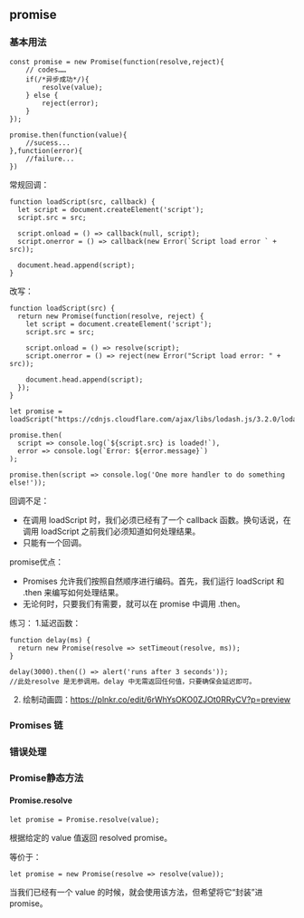 ## promise
### 基本用法

    const promise = new Promise(function(resolve,reject){
        // codes……
        if(/*异步成功*/){
            resolve(value);
        } else {
            reject(error);
        }
    });

    promise.then(function(value){
        //sucess...
    },function(error){
        //failure...
    })



常规回调：

    function loadScript(src, callback) {
      let script = document.createElement('script');
      script.src = src;

      script.onload = () => callback(null, script);
      script.onerror = () => callback(new Error(`Script load error ` + src));

      document.head.append(script);
    }
    
改写：

    function loadScript(src) {
      return new Promise(function(resolve, reject) {
        let script = document.createElement('script');
        script.src = src;

        script.onload = () => resolve(script);
        script.onerror = () => reject(new Error("Script load error: " + src));

        document.head.append(script);
      });
    }
    
    let promise = loadScript("https://cdnjs.cloudflare.com/ajax/libs/lodash.js/3.2.0/lodash.js");

    promise.then(
      script => console.log(`${script.src} is loaded!`),
      error => console.log(`Error: ${error.message}`)
    );

    promise.then(script => console.log('One more handler to do something else!'));
  
回调不足：
- 在调用 loadScript 时，我们必须已经有了一个 callback 函数。换句话说，在调用 loadScript 之前我们必须知道如何处理结果。
- 只能有一个回调。

promise优点：
- Promises 允许我们按照自然顺序进行编码。首先，我们运行 loadScript 和 .then 来编写如何处理结果。
- 无论何时，只要我们有需要，就可以在 promise 中调用 .then。

练习：
1.延迟函数：

    function delay(ms) {
      return new Promise(resolve => setTimeout(resolve, ms));
    }

    delay(3000).then(() => alert('runs after 3 seconds'));
    //此处resolve 是无参调用。delay 中无需返回任何值，只要确保会延迟即可。
    
2. 绘制动画圆：https://plnkr.co/edit/6rWhYsOKO0ZJOt0RRyCV?p=preview

### Promises 链

### 错误处理
### Promise静态方法
#### Promise.resolve

    let promise = Promise.resolve(value);
    
根据给定的 value 值返回 resolved promise。

等价于：

    let promise = new Promise(resolve => resolve(value));
当我们已经有一个 value 的时候，就会使用该方法，但希望将它“封装”进 promise。
